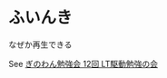# ふいんき

なぜか再生できる

See [ぎのわん勉強会 12回 LT駆動勉強の会](https://scrapbox.io/mint-flavor-green-tea/%E3%81%8E%E3%81%AE%E3%82%8F%E3%82%93%E5%8B%89%E5%BC%B7%E4%BC%9A_12%E5%9B%9E_LT%E9%A7%86%E5%8B%95%E5%8B%89%E5%BC%B7%E3%81%AE%E4%BC%9A)

